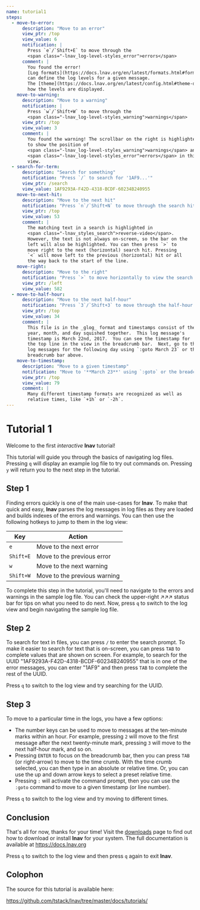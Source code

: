 ```yaml
---
name: tutorial1
steps:
  - move-to-error:
      description: "Move to an error"
      view_ptr: /top
      view_value: 6
      notification: |
        Press `e`/`Shift+E` to move through the
        <span class="-lnav_log-level-styles_error">errors</span>
      comment: |
        You found the error!
        [Log formats](https://docs.lnav.org/en/latest/formats.html#format-file-reference)
        can define the log levels for a given message.
        The [theme](https://docs.lnav.org/en/latest/config.html#theme-definitions) defines
        how the levels are displayed.
    move-to-warning:
      description: "Move to a warning"
      notification: |
        Press `w`/`Shift+W` to move through the
        <span class="-lnav_log-level-styles_warning">warnings</span>
      view_ptr: /top
      view_value: 3
      comment: |
        You found the warning! The scrollbar on the right is highlighted
        to show the position of
        <span class="-lnav_log-level-styles_warning">warnings</span> and
        <span class="-lnav_log-level-styles_error">errors</span> in this
        view.
  - search-for-term:
      description: "Search for something"
      notification: "Press `/` to search for '1AF9...'"
      view_ptr: /search
      view_value: 1AF9293A-F42D-4318-BCDF-60234B240955
    move-to-next-hit:
      description: "Move to the next hit"
      notification: "Press `n`/`Shift+N` to move through the search hits"
      view_ptr: /top
      view_value: 53
      comment: |
        The matching text in a search is highlighted in
        <span class="-lnav_styles_search">reverse-video</span>.
        However, the text is not always on-screen, so the bar on the
        left will also be highlighted. You can then press `>` to
        move right to the next (horizontal) search hit. Pressing
        `<` will move left to the previous (horizontal) hit or all
        the way back to the start of the line.
    move-right:
      description: "Move to the right"
      notification: "Press `>` to move horizontally to view the search hit"
      view_ptr: /left
      view_value: 582
  - move-to-half-hour:
      description: "Move to the next half-hour"
      notification: "Press `3`/`Shift+3` to move through the half-hour marks"
      view_ptr: /top
      view_value: 34
      comment: |
        This file is in the _glog_ format and timestamps consist of the
        year, month, and day squished together.  This log message's
        timestamp is March 22nd, 2017.  You can see the timestamp for
        the top line in the view in the breadcrumb bar.  Next, go to the
        log messages for the following day using `:goto March 23` or the
        breadcrumb bar above.
    move-to-timestamp:
      description: "Move to a given timestamp"
      notification: "Move to '**March 23**' using `:goto` or the breadcrumb bar"
      view_ptr: /top
      view_value: 79
      comment: |
        Many different timestamp formats are recognized as well as
        relative times, like `+1h` or `-2h`.
---
```

# Tutorial 1

Welcome to the first _interactive_ **lnav** tutorial!

This tutorial will guide you through the basics of navigating log files.
Pressing `q` will display an example log file to try out commands on.
Pressing `y` will return you to the next step in the tutorial.

## Step 1

Finding errors quickly is one of the main use-cases for **lnav**.  To
make that quick and easy, **lnav** parses the log messages in log files
as they are loaded and builds indexes of the errors and warnings.  You
can then use the following hotkeys to jump to them in the log view:

| Key       | Action                                                                           |
|-----------|----------------------------------------------------------------------------------|
| `e`       | Move to the next <span class="-lnav_log-level-styles_error">error</span>         |
| `Shift+E` | Move to the previous <span class="-lnav_log-level-styles_error">error</span>     |
| `w`       | Move to the next <span class="-lnav_log-level-styles_warning">warning</span>     |
| `Shift+W` | Move to the previous <span class="-lnav_log-level-styles_warning">warning</span> |

To complete this step in the tutorial, you'll need to navigate to the
errors and warnings in the sample log file. You can check the upper-right
↗↗↗ status bar for tips on what you need to do next. Now, press `q` to
switch to the log view and begin navigating the sample log file.

## Step 2

To search for text in files, you can press `/` to enter the search
prompt.  To make it easier to search for text that is on-screen, you
can press `TAB` to complete values that are shown on screen.  For
example, to search for the UUID "1AF9293A-F42D-4318-BCDF-60234B240955"
that is in one of the error messages, you can enter "1AF9" and then
press `TAB` to complete the rest of the UUID.

Press `q` to switch to the log view and try searching for the UUID.

## Step 3

To move to a particular time in the logs, you have a few options:

* The number keys can be used to move to messages at the ten-minute
  marks within an hour.  For example, pressing `2` will move to the
  first message after the next twenty-minute mark, pressing `3`
  will move to the next half-hour mark, and so on.
* Pressing `ENTER` to focus on the breadcrumb bar, then you
  can press `TAB` (or right-arrow) to move to the time crumb.
  With the time crumb selected, you can then type in an absolute
  or relative time.  Or, you can use the up and down arrow keys
  to select a preset relative time.
* Pressing `:` will activate the command prompt, then you can use
  the `:goto` command to move to a given timestamp (or line number).

Press `q` to switch to the log view and try moving to different
times.

## Conclusion

That's all for now, thanks for your time! Visit the
[downloads](https://lnav.org/downloads) page to find out how to
download or install **lnav** for your system. The full
documentation is available at https://docs.lnav.org

Press `q` to switch to the log view and then press `q` again to
exit **lnav**.

## Colophon

The source for this tutorial is available here:

https://github.com/tstack/lnav/tree/master/docs/tutorials/

